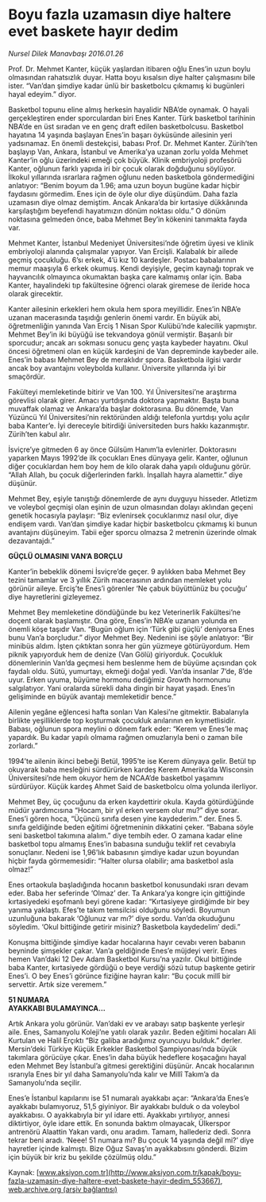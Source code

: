 # Boyu fazla uzamasın diye haltere evet baskete hayır dedim

*Nursel Dilek Manavbaşı 2016.01.26*

<div class="pNewsDetailMainContent ctx_content" itemprop="articleBody">
 <p>
  Prof. Dr. Mehmet Kanter, küçük yaşlardan itibaren oğlu Enes’in uzun boylu olmasından rahatsızlık duyar. Hatta boyu kısalsın diye halter çalışmasını bile ister. “Van’dan şimdiye kadar ünlü bir basketbolcu çıkmamış ki bugünleri hayal edeyim.” diyor.
 </p>
 <p>
  Basketbol topunu eline almış herkesin hayalidir NBA’de oynamak. O hayali gerçekleştiren ender sporculardan biri Enes Kanter. Türk basketbol tarihinin NBA’de en üst sıradan ve en genç draft edilen basketbolcusu. Basketbol hayatına 14 yaşında başlayan Enes’in başarı öyküsünde ailesinin yeri yadsınamaz. En önemli destekçisi, babası Prof. Dr. Mehmet Kanter. Zürih’ten başlayıp Van, Ankara, İstanbul ve Amerika’ya uzanan zorlu yolda Mehmet Kanter’in oğlu üzerindeki emeği çok büyük. Klinik embriyoloji profesörü Kanter, oğlunun farklı yapıda iri bir çocuk olarak doğduğunu söylüyor. İlkokul yıllarında ısrarlara rağmen oğlunu neden basketbola göndermediğini anlatıyor: “Benim boyum da 1.96; ama uzun boyun bugüne kadar hiçbir faydasını görmedim. Enes için de öyle olur diye düşündüm. Daha fazla uzamasın diye olmaz demiştim. Ancak Ankara’da bir kırtasiye dükkânında karşılaştığım beyefendi hayatımızın dönüm noktası oldu.” O dönüm noktasına gelmeden önce, baba Mehmet Bey’in kökenini tanımakta fayda var.
 </p>
 <p>
  Mehmet Kanter, İstanbul Medeniyet Üniversitesi’nde öğretim üyesi ve klinik embriyoloji alanında çalışmalar yapıyor. Van Ercişli. Kalabalık bir ailede geçmiş çocukluğu. 6’sı erkek, 4’ü kız 10 kardeşler. Postacı babalarının memur maaşıyla 6 erkek okumuş. Kendi deyişiyle, geçim kaynağı toprak ve hayvancılık olmayınca okumaktan başka çare kalmamış onlar için. Baba Kanter, hayalindeki tıp fakültesine öğrenci olarak giremese de ileride hoca olarak girecektir.
 </p>
 <p>
  Kanter ailesinin erkekleri hem okula hem spora meyillidir. Enes’in NBA’e uzanan macerasında taşıdığı genlerin önemi vardır. En büyük abi, öğretmenliğin yanında Van Erciş 1 Nisan Spor Kulübü’nde kalecilik yapmıştır. Mehmet Bey’in iki büyüğü ise tekvandoya gönül vermiştir. Başarılı bir sporcudur; ancak arı sokması sonucu genç yaşta kaybeder hayatını. Okul öncesi öğretmeni olan en küçük kardeşini de Van depreminde kaybeder aile. Enes’in babası Mehmet Bey de meraklıdır spora. Basketbola ilgisi vardır ancak boy avantajını voleybolda kullanır. Üniversite yıllarında iyi bir smaçördür.
 </p>
 <p>
  Fakülteyi memleketinde bitirir ve Van 100. Yıl Üniversitesi’ne araştırma görevlisi olarak girer. Amacı yurtdışında doktora yapmaktır. Başta buna muvaffak olamaz ve Ankara’da başlar doktorasına. Bu dönemde, Van Yüzüncü Yıl Üniversitesi’nin rektöründen aldığı telefonla yurtdışı yolu açılır baba Kanter’e. İyi dereceyle bitirdiği üniversiteden burs hakkı kazanmıştır. Zürih’ten kabul alır.
 </p>
 <p>
  İsviçre’ye gitmeden 6 ay önce Gülsüm Hanım’la evlenirler. Doktorasını yaparken Mayıs 1992’de ilk çocukları Enes dünyaya gelir. Kanter, oğlunun diğer çocuklardan hem boy hem de kilo olarak daha yapılı olduğunu görür. “Allah Allah, bu çocuk diğerlerinden farklı. İnşallah hayra alamettir.” diye düşünür.
 </p>
 <p>
  Mehmet Bey, eşiyle tanıştığı dönemlerde de aynı duyguyu hisseder. Atletizm ve voleybol geçmişi olan eşinin de uzun olmasından dolayı aklından geçeni genetik hocasıyla paylaşır: “Biz evlenirsek çocuklarımız nasıl olur, diye endişem vardı. Van’dan şimdiye kadar hiçbir basketbolcu çıkmamış ki bunun avantajını düşüneyim. Tabii eğer sporcu olmazsa 2 metrenin üzerinde olmak dezavantajdı.”
 </p>
 <p>
  <strong>
   GÜÇLÜ OLMASINI VAN’A BORÇLU
  </strong>
 </p>
 <p>
  Kanter’in bebeklik dönemi İsviçre’de geçer. 9 aylıkken baba Mehmet Bey tezini tamamlar ve 3 yıllık Zürih macerasının ardından memleket yolu görünür aileye. Erciş’te Enes’i görenler ‘Ne çabuk büyüttünüz bu çocuğu’ diye hayretlerini gizleyemez.
 </p>
 <p>
  Mehmet Bey memleketine döndüğünde bu kez Veterinerlik Fakültesi’ne doçent olarak başlamıştır. Ona göre, Enes’in NBA’e uzanan yolunda en önemli köşe taşıdır Van. “Bugün oğlum için ‘Türk gibi güçlü’ deniyorsa Enes bunu Van’a borçludur.” diyor Mehmet Bey. Nedenini ise şöyle anlatıyor: “Bir minibüs aldım. İşten çıktıktan sonra her gün yüzmeye götürüyordum. Hem piknik yapıyorduk hem de denize (Van Gölü) giriyorduk. Çocukluk dönemlerinin Van’da geçmesi hem beslenme hem de büyüme açısından çok faydalı oldu. Sütü, yumurtayı, ekmeği doğal yedi. Van’da insanlar 7’de, 8’de uyur. Erken uyuma, büyüme hormonu dediğimiz Growth hormonunu salgılatıyor. Yani oralarda sürekli daha dingin bir hayat yaşadı. Enes’in gelişiminde en büyük avantajı memleketidir bence.”
 </p>
 <p>
  Ailenin yegâne eğlencesi hafta sonları Van Kalesi’ne gitmektir. Babalarıyla birlikte yeşilliklerde top koşturmak çocukluk anılarının en kıymetlisidir. Babası, oğlunun spora meylini o dönem fark eder: “Kerem ve Enes’le maç yapardık. Bu kadar yapılı olmama rağmen omuzlarıyla beni o zaman bile zorlardı.”
 </p>
 <p>
  1994’te ailenin ikinci bebeği Betül, 1995’te ise Kerem dünyaya gelir. Betül tıp okuyarak baba mesleğini sürdürürken kardeş Kerem Amerika’da Wisconsin Üniversitesi’nde hem okuyor hem de NCAA’de basketbol yaşamını sürdürüyor. Küçük kardeş Ahmet Said de basketbolcu olma yolunda ilerliyor.
 </p>
 <p>
  Mehmet Bey, üç çocuğunu da erken kaydettirir okula. Kayda götürdüğünde müdür yardımcısına “Hocam, bir yıl erken versem olur mu?” diye sorar. Enes’i gören hoca, “Üçüncü sınıfa desen yine kaydederim.” der. Enes 5. sınıfa geldiğinde beden eğitimi öğretmeninin dikkatini çeker. “Babana söyle seni basketbol takımına alalım.” diye tembih eder. O zamana kadar eline basketbol topu almamış Enes’in babasına sunduğu teklif ret cevabıyla sonuçlanır. Nedeni ise 1,96’lık babasının şimdiye kadar uzun boyundan hiçbir fayda görmemesidir: “Halter olursa olabilir; ama basketbol asla olmaz!”
 </p>
 <p>
  Enes ortaokula başladığında hocanın basketbol konusundaki ısrarı devam eder. Baba her seferinde ‘Olmaz’ der. Ta Ankara’ya kongre için gittiğinde kırtasiyedeki eşofmanlı beyi görene kadar: “Kırtasiyeye girdiğimde bir bey yanıma yaklaştı. Efes’te takım temsilcisi olduğunu söyledi. Boyumun uzunluğuna bakarak ‘Oğlunuz var mı?’ diye sordu. Van’da okuduğunu söyledim. ‘Okul bittiğinde getirir misiniz? Basketbola kaydedelim’ dedi.”
 </p>
 <p>
  Konuşma bittiğinde şimdiye kadar hocalarına hayır cevabı veren babanın beyninde şimşekler çakar. Van’a geldiğinde Enes’e müjdeyi verir. Enes hemen Van’daki 12 Dev Adam Basketbol Kursu’na yazılır. Okul bittiğinde baba Kanter, kırtasiyede gördüğü o beye verdiği sözü tutup başkente getirir Enes’i. O bey Enes’i görünce fiziğine hayran kalır: “Bu çocuk millî bir servettir. Artık size veremem.”
 </p>
 <p>
  <strong>
   51 NUMARA
   <br>
    AYAKKABI BULAMAYINCA…
   </br>
  </strong>
 </p>
 <p>
  Artık Ankara yolu görünür. Van’daki ev ve arabayı satıp başkente yerleşir aile. Enes, Samanyolu Koleji’ne yatılı olarak yazılır. Beden eğitimi hocaları Ali Kurtulan ve Halil Erçıktı “Biz galiba aradığımız oyuncuyu bulduk.” derler. Mersin’deki Türkiye Küçük Erkekler Basketbol Şampiyonası’nda büyük takımlara görücüye çıkar. Enes’in daha büyük hedeflere koşacağını hayal eden Mehmet Bey İstanbul’a gitmesi gerektiğini düşünür. Ancak hocalarının ısrarıyla Enes bir yıl daha Samanyolu’nda kalır ve Millî Takım’a da Samanyolu’nda seçilir.
 </p>
 <p>
  Enes’e İstanbul kapılarını ise 51 numaralı ayakkabı açar: “Ankara’da Enes’e ayakkabı bulamıyoruz, 51,5 giyiniyor. Bir ayakkabı bulduk o da voleybol ayakkabısı. O ayakkabıyla bir yıl idare etti. Ayakkabı yırtılıyor, annesi diktirtiyor, öyle idare ettik. En sonunda baktım olmayacak, Ülkerspor antrenörü Alaattin Yakan vardı, onu aradım. Tamam, hallederiz dedi. Sonra tekrar beni aradı. ‘Neee! 51 numara mı? Bu çocuk 14 yaşında değil mi?’ diye hayretler içinde kalmıştı. Bize Oğuz Savaş’ın ayakkabısını gönderdi. Bizim için büyük bir kriz bu şekilde çözülmüş oldu.”
 </p>
</div>


Kaynak: [www.aksiyon.com.tr](http://www.aksiyon.com.tr/kapak/boyu-fazla-uzamasin-diye-haltere-evet-baskete-hayir-dedim_553667), [web.archive.org (arşiv bağlantısı)](http://web.archive.org/web/20160213054836/http://www.aksiyon.com.tr/kapak/boyu-fazla-uzamasin-diye-haltere-evet-baskete-hayir-dedim_553667)
